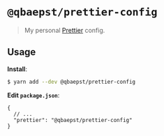 # `@qbaepst/prettier-config`

> My personal [Prettier](https://prettier.io) config.

## Usage

**Install**:

```bash
$ yarn add --dev @qbaepst/prettier-config
```

**Edit `package.json`**:

```jsonc
{
  // ...
  "prettier": "@qbaepst/prettier-config"
}
```
